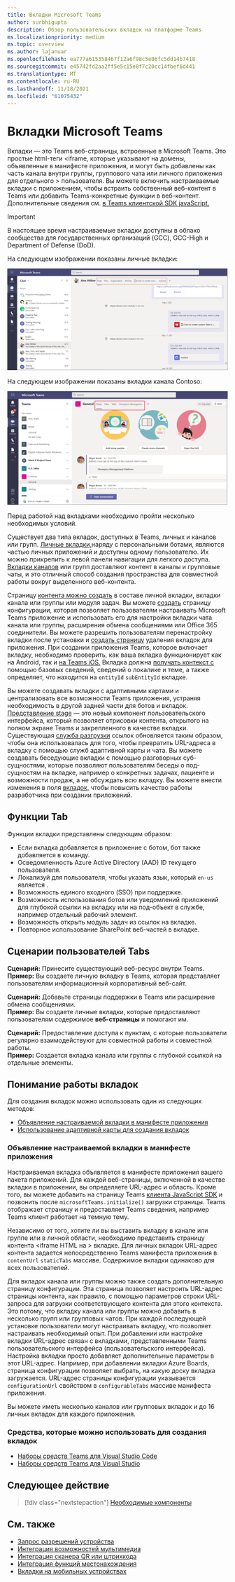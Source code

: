 ```yaml
---
title: Вкладки Microsoft Teams
author: surbhigupta
description: Обзор пользовательских вкладок на платформе Teams
ms.localizationpriority: medium
ms.topic: overview
ms.author: lajanuar
ms.openlocfilehash: ea777a615358467f12a6f98c5e06fc5dd14b7418
ms.sourcegitcommit: e45742fd2aa2ff5e5c15e8f7c20cc14fbef6d441
ms.translationtype: MT
ms.contentlocale: ru-RU
ms.lasthandoff: 11/18/2021
ms.locfileid: "61075432"
---
```

# <a name="microsoft-teams-tabs"></a>Вкладки Microsoft Teams

Вкладки — это Teams веб-страницы, встроенные в Microsoft Teams. Это простые html-теги <iframe, которые указывают на домены, объявленные в манифесте приложения, и могут быть добавлены как часть канала внутри группы, группового чата или личного приложения для отдельного \> пользователя. Вы можете включить настраиваемые вкладки с приложением, чтобы встраить собственный веб-контент в Teams или добавить Teams-конкретные функции в веб-контент. Дополнительные сведения см. [в Teams клиентской SDK javaScript.](/javascript/api/overview/msteams-client)

> [!IMPORTANT]
> В настоящее время настраиваемые вкладки доступны в облако сообщества для государственных организаций (GCC), GCC-High и Department of Defense (DoD).

На следующем изображении показаны личные вкладки:

![Личные вкладки](../assets/images/tabs/personaltab.png)

На следующем изображении показаны вкладки канала Contoso:

![Вкладки канала или группы](../assets/images/tabs/tabs.png)

Перед работой над вкладками необходимо пройти несколько необходимых условий.

Существует два типа вкладок, доступных в Teams, личных и каналов или групп. [Личные вкладки,](~/tabs/how-to/create-personal-tab.md)наряду с персональными ботами, являются частью личных приложений и доступны одному пользователю. Их можно прикрепить к левой панели навигации для легкого доступа. [Вкладки каналов](~/tabs/how-to/create-channel-group-tab.md) или групп доставляют контент в каналы и групповые чаты, и это отличный способ создания пространства для совместной работы вокруг выделенного веб-контента.

Страницу [контента можно создать](~/tabs/how-to/create-tab-pages/content-page.md) в составе личной вкладки, вкладки канала или группы или модуля задач. Вы можете [создать](~/tabs/how-to/create-tab-pages/configuration-page.md) страницу конфигурации, которая позволяет пользователям настраивать Microsoft Teams приложение и использовать его для настройки вкладки чата канала или группы, расширения обмена сообщениями или Office 365 соединители. Вы можете разрешить пользователям перенастройку вкладки после установки и [создать страницу](~/tabs/how-to/create-tab-pages/removal-page.md) удаления вкладок для приложения. При создании приложения Teams, которое включает вкладку, необходимо проверить, как ваша вкладка функционирует как на Android, так и [на Teams iOS.](~/tabs/design/tabs-mobile.md) Вкладка должна [получать контекст с](~/tabs/how-to/access-teams-context.md) помощью базовых сведений, сведений о локалике и теме, а также определяет, что находится на `entityId` `subEntityId` вкладке.

Вы можете создавать вкладки с адаптивными картами и централизовать все возможности Teams приложения, устраняя необходимость в другой задней части для ботов и вкладок. [Представление stage](~/tabs/tabs-link-unfurling.md) — это новый компонент пользовательского интерфейса, который позволяет отрисовки контента, открытого на полном экране Teams и закрепленного в качестве вкладки. Существующая [служба разгрузки](~/tabs/tabs-link-unfurling.md) ссылок обновляется таким образом, чтобы она использовалась для того, чтобы превратить URL-адреса в вкладку с помощью служб адаптивной карты и чата. Вы [](~/tabs/how-to/conversational-tabs.md) можете создавать беседующие вкладки с помощью разговорных суб-сущностями, которые позволяют пользователям беседы о под-сущностям на вкладке, например о конкретных задачах, пациенте и возможности продаж, а не обсуждать всю вкладку. Вы можете внести изменения в поля [вкладок,](~/resources/removing-tab-margins.md) чтобы повысить качество работы разработчика при создании приложений.

## <a name="tab-features"></a>Функции Tab

Функции вкладки представлены следующим образом:

* Если вкладка добавляется в приложение с ботом, бот также добавляется в команду.
* Осведомленность Azure Active Directory (AAD) ID текущего пользователя.
* Локализуй для пользователя, чтобы указать язык, который `en-us` является .
* Возможность единого входного (SSO) при поддержке.
* Возможность использования ботов или уведомлений приложений для глубокой ссылки на вкладку или на под-объект в службе, например отдельный рабочий элемент.
* Возможность открыть модуль задач из ссылок на вкладке.
* Повторное использование SharePoint веб-частей в вкладке.

## <a name="tabs-user-scenarios"></a>Сценарии пользователей Tabs

**Сценарий:** Принесите существующий веб-ресурс внутри Teams. \
**Пример:** Вы создаете личную вкладку в Teams, которая представляет пользователям информационный корпоративный веб-сайт.

**Сценарий:** Добавьте страницы поддержки в Teams или расширение обмена сообщениями. \
**Пример:** Вы создаете личные  вкладки, которые предоставляют пользователям содержимое **веб-страницы** и помогают им.

**Сценарий:** Предоставление доступа к пунктам, с которые пользователи регулярно взаимодействуют для совместной работы и совместной работы. \
**Пример:** Создается вкладка канала или группы с глубокой ссылкой на отдельные элементы.

## <a name="understand-how-tabs-work"></a>Понимание работы вкладок

Для создания вкладок можно использовать один из следующих методов:

* [Объявление настраиваемой вкладки в манифесте приложения](#declare-custom-tab-in-app-manifest)
* [Использование адаптивной карты для создания вкладок](~/tabs/how-to/build-adaptive-card-tabs.md)

### <a name="declare-custom-tab-in-app-manifest"></a>Объявление настраиваемой вкладки в манифесте приложения

Настраиваемая вкладка объявляется в манифесте приложения вашего пакета приложений. Для каждой веб-страницы, включенной в качестве вкладки в приложении, вы определяете URL-адрес и область. Кроме того, вы можете добавить на страницу Teams [клиента JavaScript SDK](/javascript/api/overview/msteams-client) и позвонить после `microsoftTeams.initialize()` загрузки страницы. Teams отображает страницу и предоставляет Teams сведения, например Teams клиент работает на темную тему.

Независимо от того, хотите ли вы выставить вкладку в канале или группе или в личной области, необходимо представить страницу контента <iframe HTML на \> вкладке. [](~/tabs/how-to/create-tab-pages/content-page.md) Для личных вкладок URL-адрес контента задается непосредственно Teams манифеста приложения в `contentUrl` `staticTabs` массиве. Содержимое вкладки одинаково для всех пользователей.

Для вкладок канала или группы можно также создать дополнительную страницу конфигурации. Эта страница позволяет настроить URL-адрес страницы контента, как правило, с помощью параметров строки URL-запроса для загрузки соответствующего контента для этого контекста. Это потому, что вкладку канала или группы можно добавить в несколько групп или групповых чатов. При каждой последующей установке пользователи могут настраивать вкладку, что позволяет настраивать необходимый опыт. При добавлении или настройке вкладки URL-адрес связан с вкладками, представленными Teams пользовательского интерфейса (пользовательского интерфейса). Настройка вкладки просто добавляет дополнительные параметры в этот URL-адрес. Например, при добавлении вкладки Azure Boards, страница конфигурации позволяет выбрать, на какую доску вкладка загружается. URL-адрес страницы конфигурации указывается  `configurationUrl` свойством в `configurableTabs` массиве манифеста приложения.

Вы можете иметь несколько каналов или групповых вкладок и до 16 личных вкладок для каждого приложения.

### <a name="tools-you-can-use-to-build-tabs"></a>Средства, которые можно использовать для создания вкладок
* [Наборы средств Teams для Visual Studio Code](../toolkit/visual-studio-code-overview.md)
* [Наборы средств Teams для Visual Studio](../toolkit/visual-studio-overview.md)

## <a name="next-step"></a>Следующее действие

> [!div class="nextstepaction"]
> [Необходимые компоненты](~/tabs/how-to/tab-requirements.md)

## <a name="see-also"></a>См. также

* [Запрос разрешений устройства](../concepts/device-capabilities/native-device-permissions.md)
* [Интеграция возможностей мультимедиа](../concepts/device-capabilities/mobile-camera-image-permissions.md)
* [Интеграция сканера QR или штрихкода](../concepts/device-capabilities/qr-barcode-scanner-capability.md)
* [Интеграция функций местонахождения](../concepts/device-capabilities/location-capability.md)
* [Вкладки на мобильных устройствах](design/tabs-mobile.md#tabs-on-mobile)

